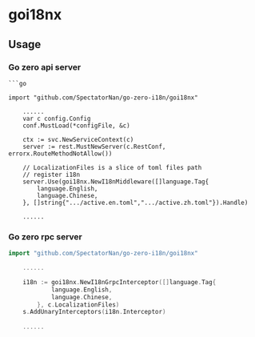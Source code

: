 # goi18nx
 
## Usage
 
### Go zero api server
 
```shell
```go

import "github.com/SpectatorNan/go-zero-i18n/goi18nx"

    ......
	var c config.Config
	conf.MustLoad(*configFile, &c)

	ctx := svc.NewServiceContext(c)
	server := rest.MustNewServer(c.RestConf, errorx.RouteMethodNotAllow())
 
    // LocalizationFiles is a slice of toml files path
	// register i18n
	server.Use(goi18nx.NewI18nMiddleware([]language.Tag{
        language.English,
        language.Chinese,
    }, []string{".../active.en.toml",".../active.zh.toml"}).Handle)
	
	......

```

### Go zero rpc server
 
```go
import "github.com/SpectatorNan/go-zero-i18n/goi18nx"

    ......

    i18n := goi18nx.NewI18nGrpcInterceptor([]language.Tag{
            language.English,
            language.Chinese,
        }, c.LocalizationFiles)
    s.AddUnaryInterceptors(i18n.Interceptor)
	
    ......
	
```